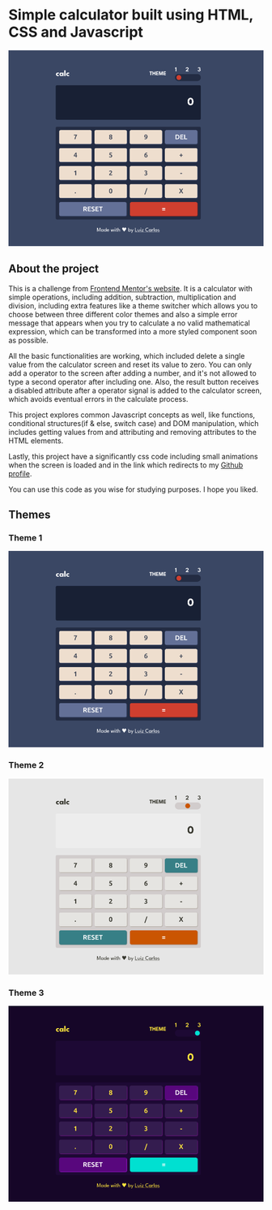 # Simple calculator built using HTML, CSS and Javascript

![Screenshot of calculator with first theme](./assets/screenshots/theme1-screenshot.png)

## About the project

This is a challenge from [Frontend Mentor's website](https://www.frontendmentor.io/home). It is a calculator with simple operations, including addition, subtraction, multiplication and division, including extra features like a theme switcher which allows you to choose between three different color themes and also a simple error message that appears when you try to calculate a no valid mathematical expression, which can be transformed into a more styled component soon as possible.

All the basic functionalities are working, which included delete a single value from the calculator screen and reset its value to zero. You can only add a operator to the screen after adding a number, and it's not allowed to type a second operator after including one. Also, the result button receives a disabled attribute after a operator signal is added to the calculator screen, which avoids eventual errors in the calculate process.

This project explores common Javascript concepts as well, like functions, conditional structures(if & else, switch case) and DOM manipulation, which includes getting values from and attributing and removing attributes to the HTML elements.

Lastly, this project have a significantly css code including small animations when the screen is loaded and in the link which redirects to my [Github profile](https://github.com/developer-luizcarlos).

You can use this code as you wise for studying purposes. I hope you liked.

## Themes

### Theme 1
![theme one](./assets/screenshots/theme1-screenshot.png)

### Theme 2

![theme two](./assets/screenshots/theme2-screenshot.png)

### Theme 3

![theme three](./assets/screenshots/theme3-screenshot.png)